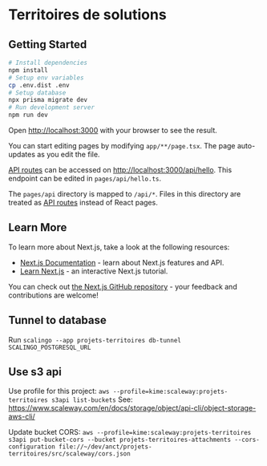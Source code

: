 # Territoires de solutions

## Getting Started


```bash
# Install dependencies
npm install
# Setup env variables
cp .env.dist .env
# Setup database
npx prisma migrate dev
# Run development server
npm run dev
```

Open [http://localhost:3000](http://localhost:3000) with your browser to see the result.

You can start editing pages by modifying `app/**/page.tsx`. The page auto-updates as you edit the file.

[API routes](https://nextjs.org/docs/api-routes/introduction) can be accessed on [http://localhost:3000/api/hello](http://localhost:3000/api/hello). This endpoint can be edited in `pages/api/hello.ts`.

The `pages/api` directory is mapped to `/api/*`. Files in this directory are treated as [API routes](https://nextjs.org/docs/api-routes/introduction) instead of React pages.

## Learn More

To learn more about Next.js, take a look at the following resources:

- [Next.js Documentation](https://nextjs.org/docs) - learn about Next.js features and API.
- [Learn Next.js](https://nextjs.org/learn) - an interactive Next.js tutorial.

You can check out [the Next.js GitHub repository](https://github.com/vercel/next.js/) - your feedback and contributions are welcome!

## Tunnel to database

Run `scalingo --app projets-territoires db-tunnel SCALINGO_POSTGRESQL_URL`

## Use s3 api

Use profile for this project: `aws --profile=kime:scaleway:projets-territoires s3api list-buckets`
See: https://www.scaleway.com/en/docs/storage/object/api-cli/object-storage-aws-cli/

Update bucket CORS: `aws --profile=kime:scaleway:projets-territoires s3api put-bucket-cors --bucket projets-territoires-attachments --cors-configuration file://~/dev/anct/projets-territoires/src/scaleway/cors.json`
